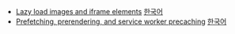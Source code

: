 
- [Lazy load images and iframe elements](./lazy-load-images-and-iframe-elements.md) [한국어](./lazy-load-images-and-iframe-elements-ko.md)
- [Prefetching, prerendering, and service worker precaching](./prefetching-prerendering-precaching.md) [한국어](./prefetching-prerendering-precaching-ko.md)
